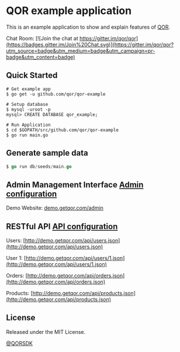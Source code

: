 # QOR example application

This is an example application to show and explain features of [QOR](http://github.com/qor/qor).

Chat Room: [![Join the chat at https://gitter.im/qor/qor](https://badges.gitter.im/Join%20Chat.svg)](https://gitter.im/qor/qor?utm_source=badge&utm_medium=badge&utm_campaign=pr-badge&utm_content=badge)

## Quick Started

```shell
# Get example app
$ go get -u github.com/qor/qor-example

# Setup database
$ mysql -uroot -p
mysql> CREATE DATABASE qor_example;

# Run Application
$ cd $GOPATH/src/github.com/qor/qor-example
$ go run main.go
```

## Generate sample data

```go
$ go run db/seeds/main.go
```

## Admin Management Interface [Admin configuration](https://github.com/qor/qor-example/blob/master/config/admin/admin.go)

Demo Website: [demo.getqor.com/admin](http://demo.getqor.com/admin)

## RESTful API [API configuration](https://github.com/qor/qor-example/blob/master/config/api/api.go)

Users: [http://demo.getqor.com/api/users.json](http://demo.getqor.com/api/users.json)

User 1: [http://demo.getqor.com/api/users/1.json](http://demo.getqor.com/api/users/1.json)

Orders: [http://demo.getqor.com/api/orders.json](http://demo.getqor.com/api/orders.json)

Products: [http://demo.getqor.com/api/products.json](http://demo.getqor.com/api/products.json)

## License

Released under the MIT License.

[@QORSDK](https://twitter.com/qorsdk)
